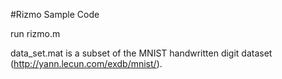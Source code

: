 #Rizmo Sample Code 

run rizmo.m 

data_set.mat is a subset of the MNIST handwritten digit dataset (http://yann.lecun.com/exdb/mnist/).
